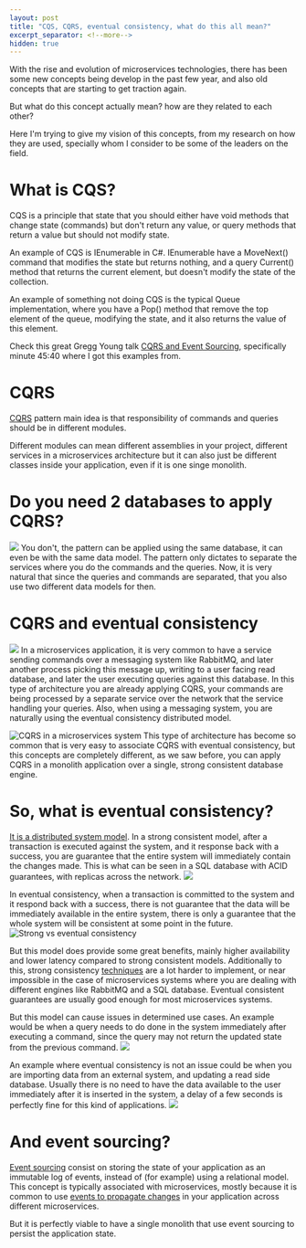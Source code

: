 ```yaml
---
layout: post
title: "CQS, CQRS, eventual consistency, what do this all mean?"
excerpt_separator: <!--more-->
hidden: true
---
```

With the rise and evolution of microservices technologies, there has been some new concepts being develop in the past few year, and also old concepts that are starting to get traction again.

But what do this concept actually mean? how are they related to each other? 

Here I'm trying to give my vision of this concepts, from my research on how they are used, specially whom I consider to be some of the leaders on the field. 

# What is CQS?

CQS is a principle that state that you should either have void methods that change state (commands) but don't return any value, or query methods that return a value but should not modify state.

An example of CQS is IEnumerable in C#. IEnumerable have a MoveNext() command that modifies the state but returns nothing, and a query Current() method that returns the current element, but doesn't modify the state of the collection.

An example of something not doing CQS is the typical Queue implementation, where you have a Pop() method that remove the top element of the queue, modifying the state, and it also returns the value of this element. 

Check this great Gregg Young talk [CQRS and Event Sourcing](https://www.youtube.com/watch?v=JHGkaShoyNs), specifically minute 45:40 where I got this examples from.

# CQRS
[CQRS](https://martinfowler.com/bliki/CQRS.html) pattern main idea is that responsibility of commands and queries should be in different modules. 

Different modules can mean different assemblies in your project, different services in a microservices architecture but it can also just be different classes inside your application, even if it is one singe monolith.

# Do you need 2 databases to apply CQRS?
![](https://drive.google.com/uc?export=view&id=17WETpbeYTGyd1rAIwCsuXmg43N5GhtkF)
You don't, the pattern can be applied using the same database, it can even be with the same data model. The pattern only dictates to separate the services where you do the commands and the queries. Now, it is very natural that since the queries and commands are separated, that you also use two different data models for then.


# CQRS and eventual consistency
![](https://drive.google.com/uc?export=view&id=19Z8VYL8PMNMiJH5spwlQ9DXUETRB3T6D)
In a microservices application, it is very common to have a service sending commands over a messaging system like RabbitMQ, and later another process picking this message up, writing to a user facing read database, and later the user executing queries against this database. In this type of architecture you are already applying CQRS, your commands are being processed by a separate service over the network that the service handling your queries. Also, when using a messaging system, you are naturally using the eventual consistency distributed model.

![CQRS in a microservices system](https://drive.google.com/uc?export=view&id=19Kd2GbUKecfrO9qe90o3At6owYG51MoV)
This type of architecture has become so common that is very easy to associate CQRS with eventual consistency, but this concepts are completely different, as we saw before, you can apply CQRS in a monolith application over a single, strong consistent database engine.

# So, what is eventual consistency?
[It is a distributed system model](https://en.wikipedia.org/wiki/Eventual_consistency). In a strong consistent model,  after a transaction is executed against the system, and it response back with a success, you are guarantee that the entire system will immediately contain the changes made. This is what can be seen in a SQL database with ACID guarantees, with replicas across the network.
![](https://drive.google.com/uc?export=view&id=17_3ECWK-Ie5lTX71zuvWrR-HIRnmjIAY)

In eventual consistency, when a transaction is committed to the system and it respond back with a success, there is not guarantee that the data will be immediately available in the entire system, there is only a guarantee that the whole system will be consistent at some point in the future.
![Strong vs eventual consistency](https://drive.google.com/uc?export=view&id=1RSaSgQkFCXYxWwDIe09EKJP7B1Uxe7ni)

But this model does provide some great benefits, mainly higher availability and lower latency compared to strong consistent models. Additionally to this, strong consistency [techniques](http://thesecretlivesofdata.com/raft/) are a lot harder to implement, or near impossible in the case of microservices systems where you are dealing with different engines like RabbitMQ and a SQL database. Eventual consistent guarantees are usually good enough for most microservices systems.

But this model can cause issues in determined use cases. An example would be when a query needs to do done in the system immediately after executing a command, since the query may not return the updated state from the previous command.
![](https://drive.google.com/uc?export=view&id=1vTJECK-HxTkuxX5KAAm4xixVH9fROPdJ)

An example where eventual consistency is not an issue could be when you are importing data from an external system, and updating a read side database. Usually there is no need to have the data available to the user immediately after it is inserted in the system, a delay of a few seconds is perfectly fine for this kind of applications.
![](https://drive.google.com/uc?export=view&id=1JdyKYK2G3PvsKvd_QFi6f3pKldBwYjOR)

# And event sourcing?
[Event sourcing](https://www.youtube.com/watch?v=8JKjvY4etTY) consist on storing the state of your application as an immutable log of events, instead of (for example) using a relational model. This concept is typically associated with microservices, mostly because it is common to use [events to propagate changes](https://en.wikipedia.org/wiki/Event-driven_architecture) in your application across different microservices. 

But it is perfectly viable to have a single monolith that use event sourcing to persist the application state.